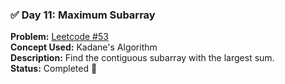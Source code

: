 ### ✅ Day 11: Maximum Subarray

**Problem:** [Leetcode #53](https://leetcode.com/problems/maximum-subarray/)  
**Concept Used:** Kadane's Algorithm  
**Description:** Find the contiguous subarray with the largest sum.  
**Status:** Completed 🎉
